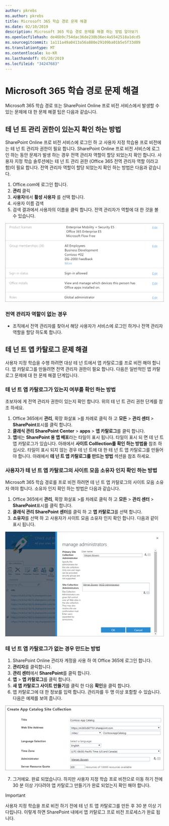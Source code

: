 ```yaml
---
author: pkrebs
ms.author: pkrebs
title: Microsoft 365 학습 경로 문제 해결
ms.date: 02/10/2019
description: Microsoft 365 학습 경로 문제를 해결 하는 방법 알아보기
ms.openlocfilehash: de46b9c754dac36de230b36ec4a5542518a1dcd5
ms.sourcegitcommit: 1a111a49a0413a56a880e29109ba01b5e5f33d09
ms.translationtype: MT
ms.contentlocale: ko-KR
ms.lasthandoff: 05/20/2019
ms.locfileid: "34247683"
---
```

# <a name="troubleshoot-microsoft-365-learning-pathways"></a>Microsoft 365 학습 경로 문제 해결

Microsoft 365 학습 경로 또는 SharePoint Online 프로 비전 서비스에서 발생할 수 있는 문제에 대 한 문제 해결 팁은 다음과 같습니다.

## <a name="how-to-know-if-you-have-tenant-admin-permissions"></a>테 넌 트 관리 권한이 있는지 확인 하는 방법

SharePoint Online 프로 비전 서비스에 로그인 하 고 사용자 지정 학습용 프로 비전에는 테 넌 트 관리자 권한이 필요 합니다. SharePoint Online 프로 비전 서비스에 로그인 하는 동안 문제가 발생 하는 경우 전역 관리자 역할이 할당 되었는지 확인 합니다. 사용자 지정 학습 솔루션에는 테 넌 트 관리 권한 (Office 365 전역 관리자 역할 이라고 함)이 필요 합니다. 전역 관리자 역할이 할당 되었는지 확인 하는 방법은 다음과 같습니다.

1.  Office.com에 로그인 합니다.
2.  **관리** 클릭
3.  **사용자**에서 **활성 사용자** 를 선택 합니다.
4.  사용자 이름 검색
5.  검색 결과에서 사용자의 이름을 클릭 합니다. 전역 관리자가 역할에 대 한 것을 볼 수 있습니다.

![cg-globaladminrole-.png](media/cg-globaladminrole.png)

### <a name="if-you-dont-have-the-global-administrator-role"></a>전역 관리자 역할이 없는 경우
- 조직에서 전역 관리자를 찾아서 해당 사용자가 서비스에 로그인 하거나 전역 관리자 역할을 할당 하도록 합니다.

## <a name="tenant-app-catalog-troubleshooting"></a>테 넌 트 앱 카탈로그 문제 해결
사용자 지정 학습을 수행 하려면 대상 테 넌 트에서 앱 카탈로그를 프로 비전 해야 합니다. 앱 카탈로그를 만들려면 전역 관리자 권한이 필요 합니다. 다음은 일반적인 앱 카탈로그 문제에 대 한 문제 해결 단계입니다.

### <a name="how-to-know-if-you-have-a-tenant-app-catalog"></a>테 넌 트 앱 카탈로그가 있는지 여부를 확인 하는 방법 
초보자에 게 전역 관리자 권한이 있는지 확인 합니다. 위의 테 넌 트 관리 권한 단계를 참조 하세요.

1. Office 365에서 **관리**, 확장 화살표 >를 차례로 클릭 하 고 **모든** > **관리 센터** > **SharePoint**표시를 클릭 합니다.
2. **클래식 관리 SharePoint Center** > **apps** > **앱 카탈로그**를 클릭 합니다.
3. **앱**에는 **SharePoint 용 앱 배포**라는 타일이 표시 됩니다. 타일이 표시 되 면 테 넌 트 앱 카탈로그가 있습니다. 아래에서 **사이트 Colllection를 확인 하는 방법을** 참조 하십시오. 타일이 표시 되지 않는 경우 테 넌 트에 대 한 테 넌 트 앱 카탈로그를 만들어야 합니다. 아래에서 **테 넌 트 앱 카탈로그를 만드는 방법** 섹션을 참조 하세요.

### <a name="how-to-ensure-you-are-a-site-collection-owner-on-the-tenant-app-catalog"></a>사용자가 테 넌 트 앱 카탈로그의 사이트 모음 소유자 인지 확인 하는 방법 
Microsoft 365 학습 경로를 프로 비전 하려면 테 넌 트 앱 카탈로그의 사이트 모음 소유자 여야 합니다. 소유자 인지 확인 하는 방법은 다음과 같습니다.

1. Office 365에서 **관리**, 확장 화살표 >를 차례로 클릭 하 고 **모든** > **관리 센터** > **SharePoint**표시를 클릭 합니다.
2. **클래식 관리 SharePoint 센터**를 클릭 하 고 **앱 카탈로그**를 선택 합니다.
3. **소유자**를 선택 하 고 사용자가 사이트 모음 소유자 인지 확인 합니다. 다음과 같이 표시 됩니다.
 
![cg-sitecollectionowner-.png](media/cg-sitecollectionowner.png)

### <a name="how-to-create-a-tenant-app-catalog-if-one-doesnt-exists"></a>테 넌 트 앱 카탈로그가 없는 경우 만드는 방법 
1. SharePoint Online 관리자 계정을 사용 하 여 Office 365에 로그인 합니다.
2. **관리자**를 클릭합니다.
3. **관리 센터**에서 **SharePoint**를 클릭 합니다. 
4. **앱** > **앱 카탈로그**를 클릭 합니다.
5. **새 앱 카탈로그 사이트 만들기**를 클릭 한 다음 **확인**을 클릭 합니다. 
6.  앱 카탈로그에 대 한 정보를 입력 합니다. 관리자를 두 명 이상 포함할 수 있습니다. 다음은 예제를 보여 줍니다.  

![cg-appcatalogfinish-.png](media/cg-appcatalogfinish.png)

7.  그거에요. 완료 되었습니다. 하지만 사용자 지정 학습 프로 비전으로 이동 하기 전에 30 분 이상 기다려야 앱 카탈로그 만들기가 완료 되었는지 확인 해야 합니다. 

> [!IMPORTANT]
> 사용자 지정 학습을 프로 비전 하기 전에 테 넌 트 앱 카탈로그를 만든 후 30 분 이상 기다립니다. 이렇게 하면 SharePoint 내에서 앱 카탈로그 프로 비전 프로세스가 완료 됩니다. 
